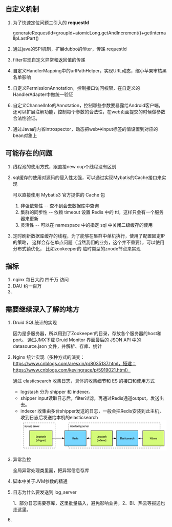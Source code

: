 ## 自定义机制
1. 为了快速定位问题二引入的 **requestId**
    
    generateRequestId=groupId+atomicLong.getAndIncrement()+getInternalIpLastPart()
    
2. 通过java的SPI机制，扩展dubbo的filter，传递 requestId
3. filter实现自定义异常和返回值的传递
4. 自定义HandlerMapping中的urlPathHelper，实现URL动态，缩小苹果审核黑名单影响
5. 自定义PermissionAnnotation，控制接口访问权限，在自定义的HandlerAdapter中做统一验证
6. 自定义ChannelInfo的Annotation，控制哪些参数要暴露给Android客户端，还可以扩展注解功能，控制每个参数的合法性，在web页面提交的时候做参数合法性验证。
7. 通过Java的内省Introspector，动态把web中input标签的值设置到对应的bean对象上

## 可能存在的问题
1. 线程池的使用方式，跟直接new cup个线程没有区别
2. sql缓存的使用对源码的侵入性太强，可以通过实现Mybatis的Cache接口来实现
    
    可以直接使用 Mybatis3 官方提供的 Cache 包
    1. 非强依赖性 -- 查不到会去数据库中查询
    2. 集群的同步性 -- 依赖 timeout 设置 Redis 中的 ttl，这样只会有一个服务器来更新
    3. 灵活性 -- 可以在 namespace 中的指定 sql 中关闭二级缓存的使用
    
3. 定时刷新数据库缓存的线程，为了能够在集群中单机执行，使用了配置固定IP的策略，
这样会存在单点问题（当然我们的业务，这个并不重要），可以使用分布式锁优化，
比如zookeeper的 临时类型的znode节点来实现

## 指标
1. nginx 每日大约 四千万 访问
2. DAU 约一百万
3. 

## 需要继续深入了解的地方
1. Druid SQL统计的实现

    因为是多服务器，所以用到了Zookeeper的目录，存放各个服务器的host和port。
    通过JMX下载 Druid Monitor 界面最后的 JSON API 中的 datasource.json 文件，并解析、存库、统计
    
2. Nginx 统计实现（多种方式的演变：https://www.cnblogs.com/aresxin/p/8035137.html，搭建：https://www.cnblogs.com/kevingrace/p/5919021.html）

    通过 elasticsearch 收集日志，具体的收集细节和 ES 的接口和使用方式
    * logstash 分为 shipper 和 indexer。
    * shipper input读取日志后，filter过滤，再通过Redis通道output，发送出去。
    * indexer 收集由多台shipper发送的日志，一般会把Redis安装到此主机，收到日志后发送给本机的elasticsearch
    ![elk](imgs/elk.png)

3. 异常监控
    
    全局异常处理类里面，把异常信息存库
    
4. 脚本中关于JVM参数的精通 
5. 日志为什么要发送到 log_server 

    1、部分日志需要存库，这里批量插入，避免影响业务，2、BI、热云等报送也走这里。
6. 